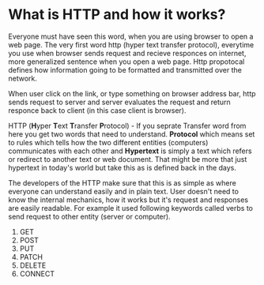 # What is HTTP and how it works?
Everyone must have seen this word, when you are using browser to open a web page. The very first word http (hyper text transfer protocol), everytime you use when browser sends request and recieve responces on internet, more generalized sentence when you open a web page. Http propotocal defines how information going to be formatted and transmitted over the network.

When user click on the link, or type something on browser address bar, http sends request to server and server evaluates the request and return responce back to client (in this case client is browser).

HTTP (**H**yper **T**ext **T**ransfer **P**rotocol) - If you seprate Transfer word from here you get two words that need to understand. **Protocol** which means set to rules which tells how the two different entities (computers) communicates with each other and **Hypertext** is simply a text which refers or redirect to another text or web document. That might be more that just hypertext in today's world but take this as is defined back in the days.

The developers of the HTTP make sure that this is as simple as where everyone can understand easily and in plain text. User doesn't need to know the internal mechanics, how it works but it's request and responses are easily readable. For example it used following keywords called verbs to send request to other entity (server or computer).
1. GET
2. POST
3. PUT
4. PATCH
5. DELETE
6. CONNECT




